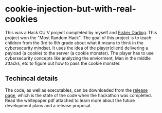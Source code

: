 # cookie-injection-but-with-real-cookies

This was a Hack CU V project completed by myself and [Fisher
Darling](https://github.com/fisherdarling). This project won the "Most
Random Hack". The goal of this project is to teach children from the
3rd to 6th grade about what it means to think in the cybersecurity
mindset. It uses the idea of the player(client) delivering a payload
(a cookie) to the server (a cookie monster). The player has to use
cybersecurity concepts like analyzing the enviorment, Man in the
middle attacks, etc to figure out how to pass the cookie monster.

## Techincal details

The code, as well as executables, can be downloaded from the [release
page](https://github.com/jakevossen5/cookie-injection-but-with-real-cookies/releases), which is the state of the code when the hackathon was
completed. Read the whitepaper pdf attached to learn more about the
future development plans and a release proposal.
